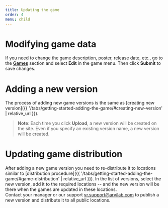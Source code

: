 ```yaml
---
title: Updating the game
order: 4
menu: child
---
```


<a name="edit-game-data"></a>
# Modifying game data
If you need to change the game description, poster, release date, etc., go to the [**Games**](https://vrp.arvilab.com/development/games) section and select **Edit** in the game menu. Then click **Submit** to save changes.

<a name="game-new-version"></a>
# Adding a new version
The process of adding new game versions is the same as [creating new version]({{ '/tabs/getting-started-adding-the-game/#creating-new-version' | relative_url }}).
> **Note**: Each time you click **Upload**, a new version will be created on the site. Even if you specify an existing version name, a new version will be created.

<a name="edit-game-distribution"></a>
# Updating game distribution
After adding a new game version you need to re-distribute it to locations similar to [distribution procedure]({{ '/tabs/getting-started-adding-the-game/#game-distribution' | relative_url }}). In the list of versions, select the new version, add it to the required locations -- and the new version will be there when the games are updated in these locations.  
Contact your manager or our support [vr.support@arvilab.com](mailto:vr.support@arvilab.com) to publish a new version and distribute it to all public locations.
